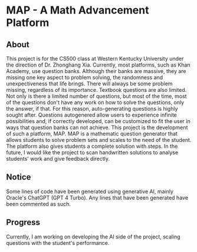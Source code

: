 # MAP - A Math Advancement Platform

## About
This project is for the CS500 class at Western Kentucky University under the direction of Dr. Zhonghang Xia. Currently, most platforms, such as Khan Academy, use question banks. Although their banks are massive, they are missing one key aspect to problem solving, the randomness and unexpectiveness that life brings. There will always be some problem missing,
regardless of its importance. Textbook questions are also limited. Not only is there a limited number of questions, but most of the time, most of the questions don't have any work on how to solve the questions, only the answer, if that. For this reason, auto-generating questions is highly sought after. Questions autogenered allow users to experience infinite possibilities and, if correctly developed, can be customized to fit the user in ways that question banks can not achieve. This project is the development of such a platform, MAP. MAP is a mathematic
question generator that allows students to solve problem sets and scales to the need of the student. The platform also gives students a complete solution with steps. In the future, I would like the project to scan handwritten solutions to analyse students' work and give feedback directly.

## Notice
Some lines of code have been generated using generative AI, mainly Oracle's ChatGPT (GPT 4 Turbo). Any lines that have been generated have been commented as such.

## Progress
Currently, I am working on developing the AI side of the project, scaling questions with the student's performance.
